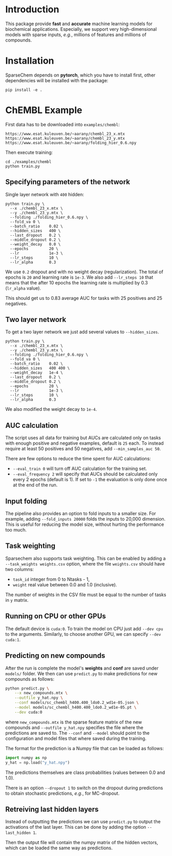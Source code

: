 # Introduction

This package provide **fast** and **accurate** machine learning models for biochemical applications.
Especially, we support very high-dimensional models with sparse inputs, *e.g.*, millions of features and millions of compounds.

# Installation

SparseChem depends on **pytorch**, which you have to install first, other dependencies will be installed with the package:

```
pip install -e .
```

# ChEMBL Example
First data has to be downloaded into `examples/chembl`:
```
https://www.esat.kuleuven.be/~aarany/chembl_23_x.mtx
https://www.esat.kuleuven.be/~aarany/chembl_23_y.mtx
https://www.esat.kuleuven.be/~aarany/folding_hier_0.6.npy
```

Then execute training:
```
cd ./examples/chembl
python train.py
```

## Specifying parameters of the network
Single layer network with `400` hidden:
```
python train.py \
  --x ./chembl_23_x.mtx \
  --y ./chembl_23_y.mtx \
  --folding ./folding_hier_0.6.npy \
  --fold_va 0 \
  --batch_ratio    0.02 \
  --hidden_sizes   400 \
  --last_dropout   0.2 \
  --middle_dropout 0.2 \
  --weight_decay   0.0 \
  --epochs         20 \
  --lr             1e-3 \
  --lr_steps       10 \
  --lr_alpha       0.3
```
We use `0.2` dropout and with no weight decay (regularization).
The total of epochs is `20` and learning rate is `1e-3`.
We also add `--lr_steps 10` that means that the after 10 epochs the learning rate is multiplied by 0.3 (`lr_alpha` value).

This should get us to 0.83 average AUC for tasks with 25 positives and 25 negatives.

## Two layer network
To get a two layer network we just add several values to `--hidden_sizes`.
```
python train.py \
  --x ./chembl_23_x.mtx \
  --y ./chembl_23_y.mtx \
  --folding ./folding_hier_0.6.npy \
  --fold_va 0 \
  --batch_ratio    0.02 \
  --hidden_sizes   400 400 \
  --weight_decay   1e-4 \
  --last_dropout   0.2 \
  --middle_dropout 0.2 \
  --epochs         20 \
  --lr             1e-3 \
  --lr_steps       10 \
  --lr_alpha       0.3
```
We also modified the weight decay to `1e-4`.

## AUC calculation
The script uses all data for training but AUCs are calculated only on tasks with enough positive and negative examples, default is `25` each.
To instead require at least 50 positives and 50 negatives, add `--min_samples_auc 50`.

There are few options to reduce the time spent for AUC calculations:
* `--eval_train 0` will turn off AUC calculation for the training set.
* `--eval_frequency 2` will specify that AUCs should be calculated only every 2 epochs (default is 1). If set to `-1` the evaluation is only done once at the end of the run.

## Input folding
The pipeline also provides an option to fold inputs to a smaller size.
For example, adding `--fold_inputs 20000` folds the inputs to 20,000 dimension.
This is useful for reducing the model size, without hurting the performance too much.

## Task weighting
Sparsechem also supports task weighting.
This can be enabled by adding a `--task_weights weights.csv` option,
where the file `weights.csv` should have two columns:
* `task_id` integer from 0 to Ntasks - 1,
* `weight` real value between 0.0 and 1.0 (inclusive).

The number of weights in the CSV file must be equal to the number of tasks in `y` matrix.

## Running on CPU or other GPUs
The default device is `cuda:0`.
To train the model on CPU just add `--dev cpu` to the arguments.
Similarly, to choose another GPU, we can specify `--dev cuda:1`.

## Predicting on new compounds
After the run is complete the model's **weights** and **conf** are saved under `models/` folder.
We then can use `predict.py` to make predictions for new compounds as follows:
```bash
python predict.py \
    --x new_compounds.mtx \
    --outfile y_hat.npy \
    --conf models/sc_chembl_h400.400_ldo0.2_wd1e-05.json \
    --model models/sc_chembl_h400.400_ldo0.2_wd1e-05.pt \
    --dev cuda:0
```
where `new_compounds.mtx` is the sparse feature matrix of the new compounds and `--outfile y_hat.npy` specifies the file where the predictions are saved to.
The `--conf` and `--model` should point to the configuration and model files that where saved during the training.

The format for the prediction is a Numpy file that can be loaded as follows:
```python
import numpy as np
y_hat = np.load("y_hat.npy")
```
The predictions themselves are class probabilities (values between 0.0 and 1.0).

There is an option `--dropout 1` to switch on the dropout during predictions to obtain stochastic predictions, *e.g.*, for MC-dropout. 

## Retreiving last hidden layers
Instead of outputting the predictions we can use `predict.py` to output the activations of the last layer.
This can be done by adding the option `--last_hidden 1`.

Then the output file will contain the numpy matrix of the hidden vectors, which can be loaded the same way as predictions.

